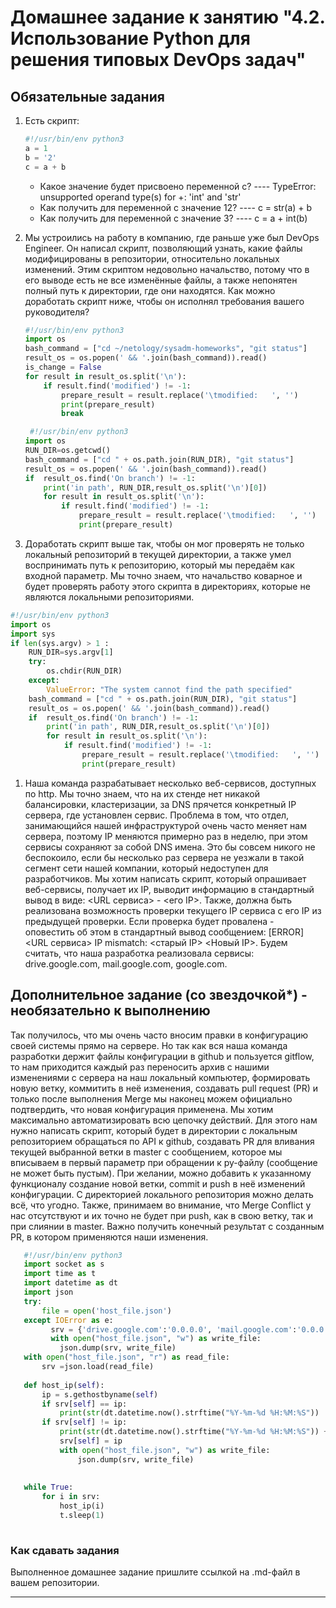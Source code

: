 # Домашнее задание к занятию "4.2. Использование Python для решения типовых DevOps задач"

## Обязательные задания

1. Есть скрипт:
    ```python
    #!/usr/bin/env python3
    a = 1
    b = '2'
    c = a + b
    ```
    * Какое значение будет присвоено переменной c? ---- TypeError: unsupported operand type(s) for +: 'int' and 'str'
    * Как получить для переменной c значение 12? ---- c = str(a) + b
    * Как получить для переменной c значение 3? ---- c = a + int(b)

2. Мы устроились на работу в компанию, где раньше уже был DevOps Engineer. Он написал скрипт, позволяющий узнать, какие файлы модифицированы в репозитории, относительно локальных изменений. Этим скриптом недовольно начальство, потому что в его выводе есть не все изменённые файлы, а также непонятен полный путь к директории, где они находятся. Как можно доработать скрипт ниже, чтобы он исполнял требования вашего руководителя?

    ```python
    #!/usr/bin/env python3
    import os
    bash_command = ["cd ~/netology/sysadm-homeworks", "git status"]
    result_os = os.popen(' && '.join(bash_command)).read()
    is_change = False
    for result in result_os.split('\n'):
        if result.find('modified') != -1:
            prepare_result = result.replace('\tmodified:   ', '')
            print(prepare_result)
            break
    ```
   ```python
    #!/usr/bin/env python3
   import os
   RUN_DIR=os.getcwd()
   bash_command = ["cd " + os.path.join(RUN_DIR), "git status"]
   result_os = os.popen(' && '.join(bash_command)).read()
   if  result_os.find('On branch') != -1:
       print('in path', RUN_DIR,result_os.split('\n')[0])
       for result in result_os.split('\n'):
           if result.find('modified') != -1:
               prepare_result = result.replace('\tmodified:   ', '')
               print(prepare_result)
   ```

1. Доработать скрипт выше так, чтобы он мог проверять не только локальный репозиторий в текущей директории, а также умел воспринимать путь к репозиторию, который мы передаём как входной параметр. Мы точно знаем, что начальство коварное и будет проверять работу этого скрипта в директориях, которые не являются локальными репозиториями.
```python
#!/usr/bin/env python3
import os
import sys
if len(sys.argv) > 1 :
    RUN_DIR=sys.argv[1]
    try:
        os.chdir(RUN_DIR)
    except:
        ValueError: "The system cannot find the path specified"
    bash_command = ["cd " + os.path.join(RUN_DIR), "git status"]
    result_os = os.popen(' && '.join(bash_command)).read()
    if  result_os.find('On branch') != -1:
        print('in path', RUN_DIR,result_os.split('\n')[0])
        for result in result_os.split('\n'):
            if result.find('modified') != -1:
                prepare_result = result.replace('\tmodified:   ', '')
                print(prepare_result)


```
1. Наша команда разрабатывает несколько веб-сервисов, доступных по http. Мы точно знаем, что на их стенде нет никакой балансировки, кластеризации, за DNS прячется конкретный IP сервера, где установлен сервис. Проблема в том, что отдел, занимающийся нашей инфраструктурой очень часто меняет нам сервера, поэтому IP меняются примерно раз в неделю, при этом сервисы сохраняют за собой DNS имена. Это бы совсем никого не беспокоило, если бы несколько раз сервера не уезжали в такой сегмент сети нашей компании, который недоступен для разработчиков. Мы хотим написать скрипт, который опрашивает веб-сервисы, получает их IP, выводит информацию в стандартный вывод в виде: <URL сервиса> - <его IP>. Также, должна быть реализована возможность проверки текущего IP сервиса c его IP из предыдущей проверки. Если проверка будет провалена - оповестить об этом в стандартный вывод сообщением: [ERROR] <URL сервиса> IP mismatch: <старый IP> <Новый IP>. Будем считать, что наша разработка реализовала сервисы: drive.google.com, mail.google.com, google.com.

## Дополнительное задание (со звездочкой*) - необязательно к выполнению

Так получилось, что мы очень часто вносим правки в конфигурацию своей системы прямо на сервере. Но так как вся наша команда разработки держит файлы конфигурации в github и пользуется gitflow, то нам приходится каждый раз переносить архив с нашими изменениями с сервера на наш локальный компьютер, формировать новую ветку, коммитить в неё изменения, создавать pull request (PR) и только после выполнения Merge мы наконец можем официально подтвердить, что новая конфигурация применена. Мы хотим максимально автоматизировать всю цепочку действий. Для этого нам нужно написать скрипт, который будет в директории с локальным репозиторием обращаться по API к github, создавать PR для вливания текущей выбранной ветки в master с сообщением, которое мы вписываем в первый параметр при обращении к py-файлу (сообщение не может быть пустым). При желании, можно добавить к указанному функционалу создание новой ветки, commit и push в неё изменений конфигурации. С директорией локального репозитория можно делать всё, что угодно. Также, принимаем во внимание, что Merge Conflict у нас отсутствуют и их точно не будет при push, как в свою ветку, так и при слиянии в master. Важно получить конечный результат с созданным PR, в котором применяются наши изменения. 


```python
   #!/usr/bin/env python3
   import socket as s
   import time as t
   import datetime as dt
   import json
   try:
       file = open('host_file.json')
   except IOError as e:
         srv = {'drive.google.com':'0.0.0.0', 'mail.google.com':'0.0.0.0', 'google.com':'0.0.0.0'}
         with open("host_file.json", "w") as write_file:
           json.dump(srv, write_file)
   with open("host_file.json", "r") as read_file:
       srv =json.load(read_file)
   
   def host_ip(self):
       ip = s.gethostbyname(self)
       if srv[self] == ip:
           print(str(dt.datetime.now().strftime("%Y-%m-%d %H:%M:%S"))  + '\t' +  self +' '+ip )
       if srv[self] != ip:
           print(str(dt.datetime.now().strftime("%Y-%m-%d %H:%M:%S")) +' [ERROR] ' + self +' IP mistmatch: '+srv[self]+' '+ip)
           srv[self] = ip
           with open("host_file.json", "w") as write_file:
               json.dump(srv, write_file)
   
   
   while True:
       for i in srv:
           host_ip(i)
           t.sleep(1)
   

```

### Как сдавать задания

Выполненное домашнее задание пришлите ссылкой на .md-файл в вашем репозитории.

---